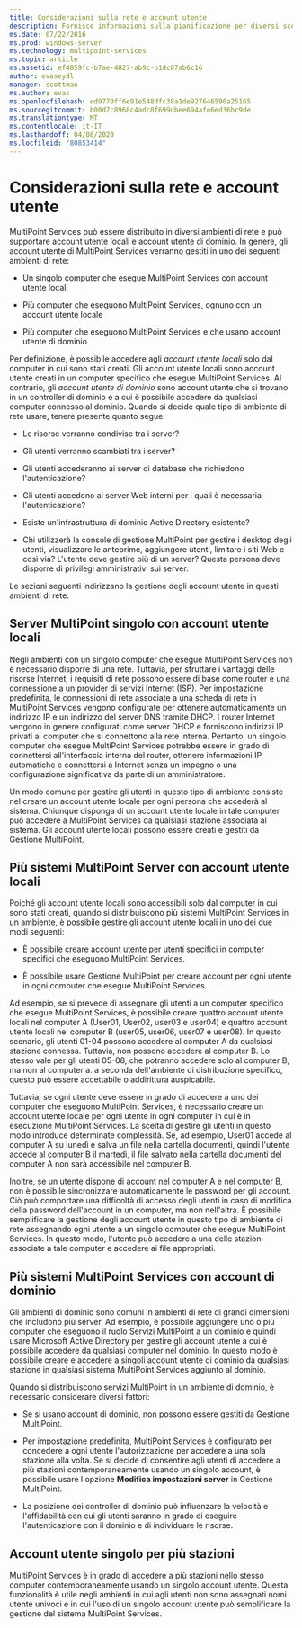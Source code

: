 ```yaml
---
title: Considerazioni sulla rete e account utente
description: Fornisce informazioni sulla pianificazione per diversi scenari di rete e utente con servizi MultiPoint
ms.date: 07/22/2016
ms.prod: windows-server
ms.technology: multipoint-services
ms.topic: article
ms.assetid: ef4859fc-b7ae-4827-ab9c-b1dc07ab6c16
author: evaseydl
manager: scottman
ms.author: evas
ms.openlocfilehash: ed9770ff6e91e548dfc38a1de927646590a25165
ms.sourcegitcommit: b00d7c8968c4adc8f699dbee694afe6ed36bc9de
ms.translationtype: MT
ms.contentlocale: it-IT
ms.lasthandoff: 04/08/2020
ms.locfileid: "80853414"
---
```

# <a name="network-considerations-and-user-accounts"></a>Considerazioni sulla rete e account utente
MultiPoint Services può essere distribuito in diversi ambienti di rete e può supportare account utente locali e account utente di dominio. In genere, gli account utente di MultiPoint Services verranno gestiti in uno dei seguenti ambienti di rete:  
  
-   Un singolo computer che esegue MultiPoint Services con account utente locali  
  
-   Più computer che eseguono MultiPoint Services, ognuno con un account utente locale  
  
-   Più computer che eseguono MultiPoint Services e che usano account utente di dominio

Per definizione, è possibile accedere agli *account utente locali* solo dal computer in cui sono stati creati. Gli account utente locali sono account utente creati in un computer specifico che esegue MultiPoint Services. Al contrario, gli *account utente di dominio* sono account utente che si trovano in un controller di dominio e a cui è possibile accedere da qualsiasi computer connesso al dominio. Quando si decide quale tipo di ambiente di rete usare, tenere presente quanto segue:  
  
-   Le risorse verranno condivise tra i server?  
  
-   Gli utenti verranno scambiati tra i server?  
  
-   Gli utenti accederanno ai server di database che richiedono l'autenticazione?  
  
-   Gli utenti accedono ai server Web interni per i quali è necessaria l'autenticazione?  
  
-   Esiste un'infrastruttura di dominio Active Directory esistente?  
  
-   Chi utilizzerà la console di gestione MultiPoint per gestire i desktop degli utenti, visualizzare le anteprime, aggiungere utenti, limitare i siti Web e così via? L'utente deve gestire più di un server? Questa persona deve disporre di privilegi amministrativi sui server.  
  
Le sezioni seguenti indirizzano la gestione degli account utente in questi ambienti di rete.  
  
## <a name="single-multipoint-server-with-local-user-accounts"></a>Server MultiPoint singolo con account utente locali  
Negli ambienti con un singolo computer che esegue MultiPoint Services non è necessario disporre di una rete. Tuttavia, per sfruttare i vantaggi delle risorse Internet, i requisiti di rete possono essere di base come router e una connessione a un provider di servizi Internet (ISP). Per impostazione predefinita, le connessioni di rete associate a una scheda di rete in MultiPoint Services vengono configurate per ottenere automaticamente un indirizzo IP e un indirizzo del server DNS tramite DHCP. I router Internet vengono in genere configurati come server DHCP e forniscono indirizzi IP privati ai computer che si connettono alla rete interna. Pertanto, un singolo computer che esegue MultiPoint Services potrebbe essere in grado di connettersi all'interfaccia interna del router, ottenere informazioni IP automatiche e connettersi a Internet senza un impegno o una configurazione significativa da parte di un amministratore.  
  
Un modo comune per gestire gli utenti in questo tipo di ambiente consiste nel creare un account utente locale per ogni persona che accederà al sistema. Chiunque disponga di un account utente locale in tale computer può accedere a MultiPoint Services da qualsiasi stazione associata al sistema. Gli account utente locali possono essere creati e gestiti da Gestione MultiPoint.  
  
## <a name="multiple-multipoint-server-systems-with-local-user-accounts"></a>Più sistemi MultiPoint Server con account utente locali  
Poiché gli account utente locali sono accessibili solo dal computer in cui sono stati creati, quando si distribuiscono più sistemi MultiPoint Services in un ambiente, è possibile gestire gli account utente locali in uno dei due modi seguenti:  
  
-   È possibile creare account utente per utenti specifici in computer specifici che eseguono MultiPoint Services.  
  
-   È possibile usare Gestione MultiPoint per creare account per ogni utente in ogni computer che esegue MultiPoint Services.  
  
Ad esempio, se si prevede di assegnare gli utenti a un computer specifico che esegue MultiPoint Services, è possibile creare quattro account utente locali nel computer A (User01, User02, user03 e user04) e quattro account utente locali nel computer B (user05, user06, user07 e user08). In questo scenario, gli utenti 01\-04 possono accedere al computer A da qualsiasi stazione connessa. Tuttavia, non possono accedere al computer B. Lo stesso vale per gli utenti 05\-08, che potranno accedere solo al computer B, ma non al computer a. a seconda dell'ambiente di distribuzione specifico, questo può essere accettabile o addirittura auspicabile.  
  
Tuttavia, se ogni utente deve essere in grado di accedere a uno dei computer che eseguono MultiPoint Services, è necessario creare un account utente locale per ogni utente in ogni computer in cui è in esecuzione MultiPoint Services. La scelta di gestire gli utenti in questo modo introduce determinate complessità. Se, ad esempio, User01 accede al computer A su lunedì e salva un file nella cartella documenti, quindi l'utente accede al computer B il martedì, il file salvato nella cartella documenti del computer A non sarà accessibile nel computer B.  
  
Inoltre, se un utente dispone di account nel computer A e nel computer B, non è possibile sincronizzare automaticamente le password per gli account. Ciò può comportare una difficoltà di accesso degli utenti in caso di modifica della password dell'account in un computer, ma non nell'altra. È possibile semplificare la gestione degli account utente in questo tipo di ambiente di rete assegnando ogni utente a un singolo computer che esegue MultiPoint Services. In questo modo, l'utente può accedere a una delle stazioni associate a tale computer e accedere ai file appropriati.  
  
## <a name="multiple-multipoint-services-systems-with-domain-accounts"></a>Più sistemi MultiPoint Services con account di dominio  
Gli ambienti di dominio sono comuni in ambienti di rete di grandi dimensioni che includono più server. Ad esempio, è possibile aggiungere uno o più computer che eseguono il ruolo Servizi MultiPoint a un dominio e quindi usare Microsoft Active Directory per gestire gli account utente a cui è possibile accedere da qualsiasi computer nel dominio. In questo modo è possibile creare e accedere a singoli account utente di dominio da qualsiasi stazione in qualsiasi sistema MultiPoint Services aggiunto al dominio.  
 
Quando si distribuiscono servizi MultiPoint in un ambiente di dominio, è necessario considerare diversi fattori:  
  
-   Se si usano account di dominio, non possono essere gestiti da Gestione MultiPoint.  
  
-   Per impostazione predefinita, MultiPoint Services è configurato per concedere a ogni utente l'autorizzazione per accedere a una sola stazione alla volta. Se si decide di consentire agli utenti di accedere a più stazioni contemporaneamente usando un singolo account, è possibile usare l'opzione **Modifica impostazioni server** in Gestione MultiPoint.  
  
-   La posizione dei controller di dominio può influenzare la velocità e l'affidabilità con cui gli utenti saranno in grado di eseguire l'autenticazione con il dominio e di individuare le risorse.  
  
## <a name="single-user-account-for-multiple-stations"></a>Account utente singolo per più stazioni  
MultiPoint Services è in grado di accedere a più stazioni nello stesso computer contemporaneamente usando un singolo account utente. Questa funzionalità è utile negli ambienti in cui agli utenti non sono assegnati nomi utente univoci e in cui l'uso di un singolo account utente può semplificare la gestione del sistema MultiPoint Services.  
  
